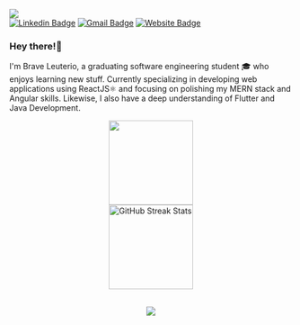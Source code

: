 

![](https://komarev.com/ghpvc/?username=DauntlessDev) <br/>
[![Linkedin Badge](https://img.shields.io/badge/-LinkedIn-blue?style=flat-square&logo=Linkedin&logoColor=white&link=https://www.linkedin.com/in/romleuterio/)](https://www.linkedin.com/in/romleuterio/)
[![Gmail Badge](https://img.shields.io/badge/-Gmail-c14438?style=flat-square&logo=Gmail&logoColor=white&link=mailto:romleuterio@gmail.com)](mailto:romleuterio@gmail.com)
[![Website Badge](https://img.shields.io/badge/-Portfolio-black?style=flat-square&logo=Netlify&logoColor=darkGreen&link=https://dauntlessdev.netlify.app/)](https://dauntlessdev.netlify.app/)

### Hey there!👋
I'm Brave Leuterio, a graduating software engineering student 🎓 who enjoys learning new stuff. Currently specializing in developing web applications using ReactJS⚛️ and focusing on polishing my MERN stack and Angular skills. Likewise, I also have a deep understanding of Flutter and Java Development.


<div align=center>
  <a href="https://github.com/DauntlessDev">
    <img height="150em" src="https://github-readme-stats.vercel.app/api?username=DauntlessDev&theme=react&show_icons=true" /><br/>
    <img src="https://github-readme-streak-stats.herokuapp.com/?user=DauntlessDev&theme=react&date_format=j%20M%5B%20Y%5D&currStreakLabel=57BDDA&fire=57BDDA&ring=57BDDA" alt="GitHub Streak Stats" height="150em" />
  </a>
</div>
<br/>

<!--TROPHY
WEBSITE:
https://github.com/ryo-ma/github-profile-trophy-->
<p align="center">
<img src="https://github-profile-trophy.vercel.app/?username=trinib&theme=algolia&no-frame=true&row=1&&margin-w=30&no-bg=true">
  
  
 <br/>

